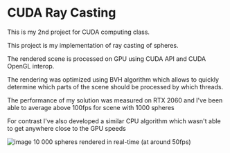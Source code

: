 # CUDA Ray Casting
<p>This is my 2nd project for CUDA computing class.</p>
<p>This project is my implementation of ray casting of spheres.</p>
<p>The rendered scene is processed on GPU using CUDA API and CUDA OpenGL interop.</p>
<p>The rendering was optimized using BVH algorithm which allows to quickly determine which parts of the scene should be processed by which threads.</p>
<p>The performance of my solution was measured on RTX 2060 and I've been able to average above 100fps for scene with 1000 spheres</p>
<p>For contrast I've also developed a similar CPU algorithm which wasn't able to get anywhere close to the GPU speeds</p>

![image](https://github.com/KarolGutkowski/RayCasterCuda/assets/90787864/a9ef10ba-1548-4fde-9c34-1369a09ca3e0)
10 000 spheres rendered in real-time (at around 50fps)

